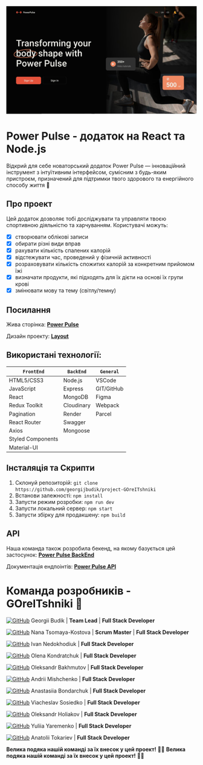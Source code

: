 <img width="980" alt="readme" src="pho/readme-cover.jpg">

# Power Pulse - додаток на React та Node.js

Відкрий для себе новаторський додаток Power Pulse — інноваційний інструмент з
інтуїтивним інтерфейсом, сумісним з будь-яким пристроєм, призначений для
підтримки твого здорового та енергійного способу життя :runner:

## Про проект

Цей додаток дозволяє тобі досліджувати та управляти твоєю спортивною діяльністю
та харчуванням. Користувачі можуть:

- [x] створювати облікові записи
- [x] обирати різні види вправ
- [x] рахувати кількість спалених калорій
- [x] відстежувати час, проведений у фізичній активності
- [x] розраховувати кількість спожитих калорій за конкретним прийомом їжі
- [x] визначати продукти, які підходять для їх дієти на основі їх групи крові
- [x] змінювати мову та тему (світлу/темну)

## Посилання

Жива сторінка:
[**Power Pulse**](https://georgijbudik.github.io/project-GOreITshniki)

Дизайн проекту:
[**Layout**](https://www.figma.com/file/FHAaMcWwZCDbzWPlowFhEf/Power-Pulse?type=design&mode=design&t=pEbMMrU24sjh3Lm3-0)

## Використані технології:

| `FrontEnd`        | `BackEnd`  | `General`  |
| ----------------- | ---------- | ---------- |
| HTML5/CSS3        | Node.js    | VSCode     |
| JavaScript        | Express    | GIT/GitHub |
| React             | MongoDB    | Figma      |
| Redux Toolkit     | Cloudinary | Webpack    |
| Pagination        | Render     | Parcel     |
| React Router      | Swagger    |            |
| Axios             | Mongoose   |            |
| Styled Components |            |            |
| Material-UI       |            |            |

## Інсталяція та Скрипти

1. Склонуй репозиторій:
   `git clone https://github.com/georgijbudik/project-GOreITshniki`
2. Встанови залежності: `npm install`
3. Запусти режим розробки: `npm run dev`
4. Запусти локальний сервер: `npm start`
5. Запусти збірку для продакшену: `npm build`

## API

Наша команда також розробила бекенд, на якому базується цей застосунок:
[**Power Pulse BackEnd**](https://github.com/georgijbudik/backend-GOreITshniki)

Документація ендпоінтів:
[**Power Pulse API**](https://backend-project-dl3a.onrender.com/api-docs/)

# Команда розробників - GOreITshniki :eyes:

[![GitHub](https://img.shields.io/badge/GitHub-100000?style=flat&logo=github&logoColor=white)](https://github.com/georgijbudik)
Georgii Budik | **Team Lead** | **Full Stack Developer**

[![GitHub](https://img.shields.io/badge/GitHub-100000?style=flat&logo=github&logoColor=white)](https://github.com/NanaTsK)
Nana Tsomaya-Kostova | **Scrum Master** | **Full Stack Developer**

[![GitHub](https://img.shields.io/badge/GitHub-100000?style=flat&logo=github&logoColor=white)](https://github.com/Ivan011001)
Ivan Nedokhodiuk | **Full Stack Developer**

[![GitHub](https://img.shields.io/badge/GitHub-100000?style=flat&logo=github&logoColor=white)](https://github.com/olenakond)
Olena Kondratchuk | **Full Stack Developer**

[![GitHub](https://img.shields.io/badge/GitHub-100000?style=flat&logo=github&logoColor=white)](https://github.com/bajmutov)
Oleksandr Bakhmutov | **Full Stack Developer**

[![GitHub](https://img.shields.io/badge/GitHub-100000?style=flat&logo=github&logoColor=white)](https://github.com/AndriiMishch)
Andrii Mishchenko | **Full Stack Developer**

[![GitHub](https://img.shields.io/badge/GitHub-100000?style=flat&logo=github&logoColor=white)](https://github.com/AnastasiaBndr)
Anastasiia Bondarchuk | **Full Stack Developer**

[![GitHub](https://img.shields.io/badge/GitHub-100000?style=flat&logo=github&logoColor=white)](https://github.com/Slav-0N)
Viacheslav Sosiedko | **Full Stack Developer**

[![GitHub](https://img.shields.io/badge/GitHub-100000?style=flat&logo=github&logoColor=white)](https://github.com/Golik07)
Oleksandr Holiakov | **Full Stack Developer**

[![GitHub](https://img.shields.io/badge/GitHub-100000?style=flat&logo=github&logoColor=white)](https://github.com/yuliatos12)
Yuliia Yaremenko | **Full Stack Developer**

[![GitHub](https://img.shields.io/badge/GitHub-100000?style=flat&logo=github&logoColor=white)](https://github.com/Anatolii2709)
Anatolii Tokariev | **Full Stack Developer**

**Велика подяка нашій команді за їх внесок у цей проект!**
:blue_heart::yellow_heart: **Велика подяка нашій команді за їх внесок у цей
проект!** :blue_heart::yellow_heart:
